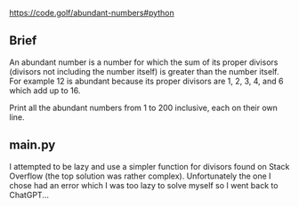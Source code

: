 https://code.golf/abundant-numbers#python

## Brief

An abundant number is a number for which the sum of its proper divisors (divisors not including the number itself) is greater than the number itself. For example 12 is abundant because its proper divisors are 1, 2, 3, 4, and 6 which add up to 16.

Print all the abundant numbers from 1 to 200 inclusive, each on their own line.

## main.py

I attempted to be lazy and use a simpler function for divisors found on Stack Overflow (the top solution was rather complex). Unfortunately the one I chose had an error which I was too lazy to solve myself so I went back to ChatGPT...